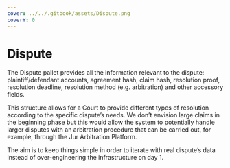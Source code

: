 ```yaml
---
cover: ../../.gitbook/assets/Dispute.png
coverY: 0
---
```


# Dispute

The Dispute pallet provides all the information relevant to the dispute: plaintiff/defendant accounts, agreement hash, claim hash, resolution proof, resolution deadline, resolution method (e.g. arbitration) and other accessory fields.

This structure allows for a Court to provide different types of resolution according to the specific dispute’s needs. We don’t envision large claims in the beginning phase but this would allow the system to potentially handle larger disputes with an arbitration procedure that can be carried out, for example, through the Jur Arbitration Platform.

The aim is to keep things simple in order to iterate with real dispute’s data instead of over-engineering the infrastructure on day 1.

<figure><img src="https://lh4.googleusercontent.com/P_oErcsCAyQwLZKdrG9SM-oYjFfJrq23Fr5B4myLxx1YL0zVothrrPd-kbnrqVAWiVIPqfRnk8whA3UWjnam96MTOisvai6thii4zu4ucywdMF6rK_QtN4tmFwh-Y5PgIjQhJSiV6GvU6y2PrMCWNun1wqetFsyqnid3tWd9ugIy8PxY8CJ1wMIY8fQJpQ" alt=""><figcaption></figcaption></figure>
